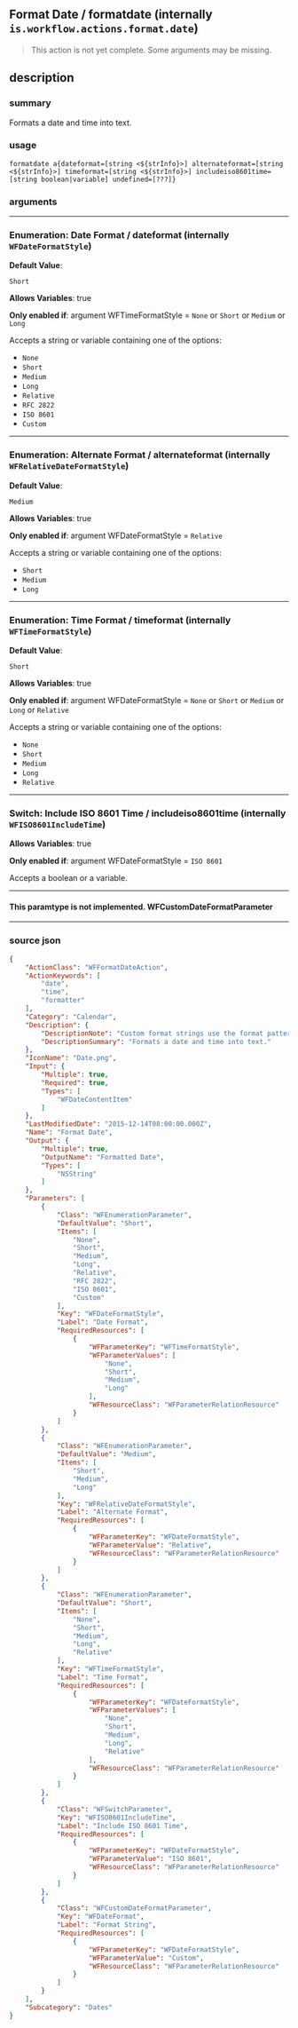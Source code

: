 
## Format Date / formatdate (internally `is.workflow.actions.format.date`)

> This action is not yet complete. Some arguments may be missing.


## description

### summary

Formats a date and time into text.


### usage
```
formatdate a{dateformat=[string <${strInfo}>] alternateformat=[string <${strInfo}>] timeformat=[string <${strInfo}>] includeiso8601time=[string boolean|variable] undefined=[???]}
```

### arguments

---

### Enumeration: Date Format / dateformat (internally `WFDateFormatStyle`)
**Default Value**:
```
Short
```
**Allows Variables**: true

**Only enabled if**: argument WFTimeFormatStyle = `None` or `Short` or `Medium` or `Long`

Accepts a string 
or variable
containing one of the options:

- `None`
- `Short`
- `Medium`
- `Long`
- `Relative`
- `RFC 2822`
- `ISO 8601`
- `Custom`

---

### Enumeration: Alternate Format / alternateformat (internally `WFRelativeDateFormatStyle`)
**Default Value**:
```
Medium
```
**Allows Variables**: true

**Only enabled if**: argument WFDateFormatStyle = `Relative`

Accepts a string 
or variable
containing one of the options:

- `Short`
- `Medium`
- `Long`

---

### Enumeration: Time Format / timeformat (internally `WFTimeFormatStyle`)
**Default Value**:
```
Short
```
**Allows Variables**: true

**Only enabled if**: argument WFDateFormatStyle = `None` or `Short` or `Medium` or `Long` or `Relative`

Accepts a string 
or variable
containing one of the options:

- `None`
- `Short`
- `Medium`
- `Long`
- `Relative`

---

### Switch: Include ISO 8601 Time / includeiso8601time (internally `WFISO8601IncludeTime`)
**Allows Variables**: true

**Only enabled if**: argument WFDateFormatStyle = `ISO 8601`

Accepts a boolean
or a variable.

---

#### This paramtype is not implemented. WFCustomDateFormatParameter

---

### source json

```json
{
	"ActionClass": "WFFormatDateAction",
	"ActionKeywords": [
		"date",
		"time",
		"formatter"
	],
	"Category": "Calendar",
	"Description": {
		"DescriptionNote": "Custom format strings use the format patterns from Unicode Technical Standard #35 (unicode.org/reports/tr35/tr35-31/tr35-dates.html#Date_Format_Patterns).",
		"DescriptionSummary": "Formats a date and time into text."
	},
	"IconName": "Date.png",
	"Input": {
		"Multiple": true,
		"Required": true,
		"Types": [
			"WFDateContentItem"
		]
	},
	"LastModifiedDate": "2015-12-14T08:00:00.000Z",
	"Name": "Format Date",
	"Output": {
		"Multiple": true,
		"OutputName": "Formatted Date",
		"Types": [
			"NSString"
		]
	},
	"Parameters": [
		{
			"Class": "WFEnumerationParameter",
			"DefaultValue": "Short",
			"Items": [
				"None",
				"Short",
				"Medium",
				"Long",
				"Relative",
				"RFC 2822",
				"ISO 8601",
				"Custom"
			],
			"Key": "WFDateFormatStyle",
			"Label": "Date Format",
			"RequiredResources": [
				{
					"WFParameterKey": "WFTimeFormatStyle",
					"WFParameterValues": [
						"None",
						"Short",
						"Medium",
						"Long"
					],
					"WFResourceClass": "WFParameterRelationResource"
				}
			]
		},
		{
			"Class": "WFEnumerationParameter",
			"DefaultValue": "Medium",
			"Items": [
				"Short",
				"Medium",
				"Long"
			],
			"Key": "WFRelativeDateFormatStyle",
			"Label": "Alternate Format",
			"RequiredResources": [
				{
					"WFParameterKey": "WFDateFormatStyle",
					"WFParameterValue": "Relative",
					"WFResourceClass": "WFParameterRelationResource"
				}
			]
		},
		{
			"Class": "WFEnumerationParameter",
			"DefaultValue": "Short",
			"Items": [
				"None",
				"Short",
				"Medium",
				"Long",
				"Relative"
			],
			"Key": "WFTimeFormatStyle",
			"Label": "Time Format",
			"RequiredResources": [
				{
					"WFParameterKey": "WFDateFormatStyle",
					"WFParameterValues": [
						"None",
						"Short",
						"Medium",
						"Long",
						"Relative"
					],
					"WFResourceClass": "WFParameterRelationResource"
				}
			]
		},
		{
			"Class": "WFSwitchParameter",
			"Key": "WFISO8601IncludeTime",
			"Label": "Include ISO 8601 Time",
			"RequiredResources": [
				{
					"WFParameterKey": "WFDateFormatStyle",
					"WFParameterValue": "ISO 8601",
					"WFResourceClass": "WFParameterRelationResource"
				}
			]
		},
		{
			"Class": "WFCustomDateFormatParameter",
			"Key": "WFDateFormat",
			"Label": "Format String",
			"RequiredResources": [
				{
					"WFParameterKey": "WFDateFormatStyle",
					"WFParameterValue": "Custom",
					"WFResourceClass": "WFParameterRelationResource"
				}
			]
		}
	],
	"Subcategory": "Dates"
}
```
